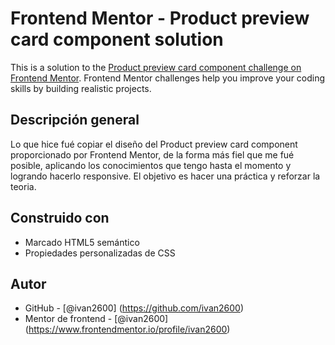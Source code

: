 # Frontend Mentor - Product preview card component solution

This is a solution to the [Product preview card component challenge on Frontend Mentor](https://www.frontendmentor.io/challenges/product-preview-card-component-GO7UmttRfa). Frontend Mentor challenges help you improve your coding skills by building realistic projects. 

## Descripción general

Lo que hice fué copiar el diseño del Product preview card component proporcionado por Frontend Mentor, de la forma más fiel que me fué posible, aplicando los conocimientos que tengo hasta el momento y logrando hacerlo responsive.
El objetivo es hacer una práctica y reforzar la teoria.

## Construido con

- Marcado HTML5 semántico
- Propiedades personalizadas de CSS

## Autor

- GitHub - [@ivan2600] (https://github.com/ivan2600)
- Mentor de frontend - [@ivan2600] (https://www.frontendmentor.io/profile/ivan2600)